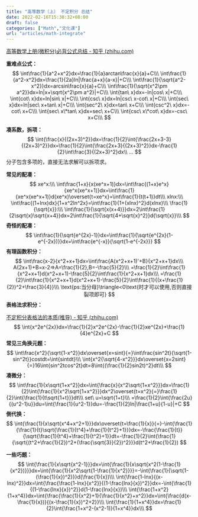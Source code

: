 ```yaml
---
title: "高等数学（上） 不定积分 总结"
date: 2022-02-16T15:38:32+08:00
draft: false
categories: ["Math","文化课"]
url: "articles/math-integrate"
---
```




[高等数学上册(微积分)必背公式总结 - 知乎 (zhihu.com)](https://zhuanlan.zhihu.com/p/106252437)

**重难点公式：**
$$
\int\frac{1}{a^2+x^2}dx=\frac{1}{a}arctan\frac{x}{a}+C\\\
\int\frac{1}{a^2-x^2}dx=\frac{1}{2a}ln|\frac{a+x}{a-x}|+C\\\
\int\frac{1}{\sqrt{a^2-x^2}}dx=arcsin\frac{x}{a}+C\\\
\int\frac{1}{\sqrt{x^2\pm a^2}}dx=ln|x+\sqrt{x^2\pm a^2}|+C\\\
\int{tan\ x}dx=-ln|cos\ x|+C\\\
\int{cot\ x}dx=ln|sin\ x|+C\\\
\int{csc\ x}dx=ln|csc\ x-cot\ x|+C\\\
\int{sec\ x}dx=ln|sec\ x+tan\ x|+C\\\
\int{sec^2\ x}dx=tan\ x+C\\\
\int{csc^2\ x}dx=-cot\ x+C\\\
\int{sec\ x\*tan\ x}dx=sec\ x+C\\\
\int{csc\ x\*cot\ x}dx=-csc\ x+C\\\
$$


**凑系数，拆项：**
$$
\int{\frac{x}{(2x+3)^2}}dx=\frac{1}{2}\int{\frac{2x+3-3}{(2x+3)^2}}dx=\frac{1}{2}\int{\frac{2x+3}{(2x+3)^2}}dx-\frac{1}{2}\int\frac{3}{(2x+3)^2}dx\\
...
$$
分子包含多项的，直接无法求解可以拆项求。

**常见的配凑：**
$$
xe^x:\\\
\int\frac{1+x}{x(xe^x+1)}dx=\int\frac{(1+x)e^x}{xe^x(xe^x+1)}dx=\int\frac{1}{xe^x(xe^x+1)}d(xe^x)\overset{t=xe^x}=\int\frac{1}{t(t+1)}dt\\\
xlnx:\\\
\int\frac{(1+lnx)dx}{1+x^2ln^2x}=\int\frac{1}{1+(xlnx)^2}d(xlnx)\\\
\frac{1}{\sqrt{x}}:\\\
\int\frac{1}{\sqrt{x(x+4)}}dx=2\int\frac{1}{2\sqrt{x}\sqrt{x+4}}dx=2\int\frac{1}{\sqrt{4+\sqrt{x}^2}}d{\sqrt{x}}\\\
$$
**奇怪的配凑：**
$$
\int\frac{1}{\sqrt{e^{2x}-1}}dx=\int\frac{1}{\sqrt{e^{2x}(1-e^{-2x})}}dx=\int\frac{e^{-x}}{\sqrt{1-e^{-2x}}}
$$
**有理函数积分：**
$$
\int\frac{x-2}{x^2+x+1}dx=\int\frac{A(x^2+x+1)'+B}{x^2+x+1}dx\\\
A(2x+1)+B=x-2=>A=\frac{1}{2},B=-\frac{5}{2}\\\
=\frac{1}{2}\int\frac{1}{x^2+x+1}d(x^2+x+1)-\frac{5}{2}\int\frac{1}{x^2+x+1}dx\\\
=\frac{1}{2}\int\frac{1}{x^2+x+1}d(x^2+x+1)-\frac{5}{2}\int\frac{1}{(x+\frac{1}{2})^2+\frac{3}{4}}\\\
\text{ps:当分母}\triangle<0\text{时才可以使用,否则直接裂项即可}
$$
**表格法求积分：**

[不定积分表格法的本质(推导) - 知乎 (zhihu.com)](https://zhuanlan.zhihu.com/p/391888816)
$$
\int{x^2e^{2x}}dx=\frac{1}{2}x^2e^{2x}-\frac{1}{2}xe^{2x}+\frac{1}{4}e^{2x}+C
$$
**常见三角换元题：**
$$
\int\frac{x^2}{\sqrt{1-x^2}}dx\overset{x=sint}{=}\int\frac{sin^2t}{\sqrt{1-sin^2t}}costdt=\int{sintdt}\\\
\int{x^2{\sqrt{4-x^2}}}dx\overset{x=2sint}{=}16\int{sin^2tcos^2t}dt=8\int{(\frac{1}{2}sin2t)^2}dt\\\
$$
**凑微分：**
$$
\int\frac{1}{x\sqrt{1+x^2}}dx=\int{\frac{x}{x^2\sqrt{1+x^2}}}dx=\frac{1}{2}\int{\frac{1}{x^2\sqrt{1+x^2}}}dx^2\overset{t=x^2}{=}\frac{1}{2}\int{\frac{1}{t\sqrt{1+t}}}dt\\\
 set\ u=\sqrt{1+t}\\\
 =\frac{1}{2}\int{\frac{2u}{(u^2-1)u}}du=\int{\frac{1}{u^2-1}}du=-\frac{1}{2}ln|\frac{1+u}{1-u}|+C
$$
**倒代换：**
$$
\int{\frac{1}{x\sqrt{x^4+x^2+1}}}dx\overset{t=\frac{1}{x}}{=}-\int{\frac{1}{\frac{1}{t}\sqrt{\frac{1}{t^4}+\frac{1}{t^2}+1}}}dx=-\frac{\frac{1}{t}}{\sqrt{\frac{1}{t^4}+\frac{1}{t^2}+1}}dt=-\frac{1}{2}\int{\frac{1}{\sqrt{(t^2+\frac{1}{2})^2+(\frac{\sqrt{3}}{2})^2}}}d(t^2+\frac{1}{2})
$$


**一些巧题：**
$$
\int{\frac{1}{x\sqrt{x^2-1}}}dx=\int{\frac{1}{x\sqrt{x^2(1-\frac{1}{x^2})}}}dx=\int{\frac{1}{x^2\sqrt{1-\frac{1}{x^2}}}}=-\int{\frac{1}{\sqrt{1-(\frac{1}{x})^2}}}d(\frac{1}{x})\\\
\int{\frac{1-lnx}{(x-lnx)^2}}dx=\int{\frac{\frac{1-lnx}{x^2}}{(1-\frac{lnx}{x})^2}}dx=-\int{\frac{1}{(1-\frac{lnx}{x})^2}}d(1-\frac{lnx}{x})\\\
\int{\frac{1+x^2}{1+x^4}}dx=\int{\frac{\frac{1}{x^2}+1}{\frac{1}{x^2}+x^2}}dx=\int{\frac{d(x-\frac{1}{x})}{(x-\frac{1}{x})^2+2}}\\\
\int{\frac{1}{1+x^4}}dx=\frac{1}{2}\int{\frac{1+x^2-(x^2-1)}{1+x^4}}dx\\\
$$
